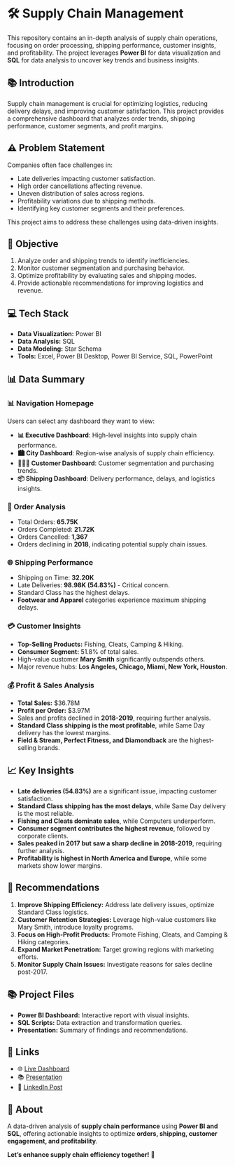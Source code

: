 # 🛠️ Supply Chain Management

This repository contains an in-depth analysis of supply chain operations, focusing on order processing, shipping performance, customer insights, and profitability. The project leverages **Power BI** for data visualization and **SQL** for data analysis to uncover key trends and business insights.

## 📚 Introduction
Supply chain management is crucial for optimizing logistics, reducing delivery delays, and improving customer satisfaction. This project provides a comprehensive dashboard that analyzes order trends, shipping performance, customer segments, and profit margins.

## ⚠️ Problem Statement
Companies often face challenges in:
- Late deliveries impacting customer satisfaction.
- High order cancellations affecting revenue.
- Uneven distribution of sales across regions.
- Profitability variations due to shipping methods.
- Identifying key customer segments and their preferences.

This project aims to address these challenges using data-driven insights.

## 🎯 Objective
1. Analyze order and shipping trends to identify inefficiencies.
2. Monitor customer segmentation and purchasing behavior.
3. Optimize profitability by evaluating sales and shipping modes.
4. Provide actionable recommendations for improving logistics and revenue.

## 💻 Tech Stack
- **Data Visualization:** Power BI
- **Data Analysis:** SQL
- **Data Modeling:** Star Schema
- **Tools:** Excel, Power BI Desktop, Power BI Service, SQL, PowerPoint

## 📊 Data Summary
### 📊 Navigation Homepage

Users can select any dashboard they want to view:

- **📊 Executive Dashboard**: High-level insights into supply chain performance.
- **🏙️ City Dashboard**: Region-wise analysis of supply chain efficiency.
- **👨‍👩‍👧 Customer Dashboard**: Customer segmentation and purchasing trends.
- **📦 Shipping Dashboard**: Delivery performance, delays, and logistics insights.
### 💼 Order Analysis
- Total Orders: **65.75K**
- Orders Completed: **21.72K**
- Orders Cancelled: **1,367**
- Orders declining in **2018**, indicating potential supply chain issues.

### 🌐 Shipping Performance
- Shipping on Time: **32.20K**
- Late Deliveries: **98.98K (54.83%)** - Critical concern.
- Standard Class has the highest delays.
- **Footwear and Apparel** categories experience maximum shipping delays.

### 💳 Customer Insights
- **Top-Selling Products:** Fishing, Cleats, Camping & Hiking.
- **Consumer Segment:** 51.8% of total sales.
- High-value customer **Mary Smith** significantly outspends others.
- Major revenue hubs: **Los Angeles, Chicago, Miami, New York, Houston**.

### 💰 Profit & Sales Analysis
- **Total Sales:** $36.78M
- **Profit per Order:** $3.97M
- Sales and profits declined in **2018-2019**, requiring further analysis.
- **Standard Class shipping is the most profitable**, while Same Day delivery has the lowest margins.
- **Field & Stream, Perfect Fitness, and Diamondback** are the highest-selling brands.

## 📈 Key Insights
- **Late deliveries (54.83%)** are a significant issue, impacting customer satisfaction.
- **Standard Class shipping has the most delays**, while Same Day delivery is the most reliable.
- **Fishing and Cleats dominate sales**, while Computers underperform.
- **Consumer segment contributes the highest revenue**, followed by corporate clients.
- **Sales peaked in 2017 but saw a sharp decline in 2018-2019**, requiring further analysis.
- **Profitability is highest in North America and Europe**, while some markets show lower margins.

## 📝 Recommendations
1. **Improve Shipping Efficiency:** Address late delivery issues, optimize Standard Class logistics.
2. **Customer Retention Strategies:** Leverage high-value customers like Mary Smith, introduce loyalty programs.
3. **Focus on High-Profit Products:** Promote Fishing, Cleats, and Camping & Hiking categories.
4. **Expand Market Penetration:** Target growing regions with marketing efforts.
5. **Monitor Supply Chain Issues:** Investigate reasons for sales decline post-2017.

## 📚 Project Files
- **Power BI Dashboard:** Interactive report with visual insights.
- **SQL Scripts:** Data extraction and transformation queries.
- **Presentation:** Summary of findings and recommendations.

## 📂 Links
- 🌐 [Live Dashboard](#)
- 📚 [Presentation](#)
- 🌟 [LinkedIn Post](#)

## 🌟 About
A data-driven analysis of **supply chain performance** using **Power BI and SQL**, offering actionable insights to optimize **orders, shipping, customer engagement, and profitability**.

**Let’s enhance supply chain efficiency together!** 🚀

